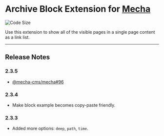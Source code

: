 Archive Block Extension for [Mecha](https://github.com/mecha-cms/mecha)
=======================================================================

![Code Size](https://img.shields.io/github/languages/code-size/mecha-cms/x.block.archive?color=%23444&style=for-the-badge)

Use this extension to show all of the visible pages in a single page content as a link list.

---

Release Notes
-------------

### 2.3.5

 - [@mecha-cms/mecha#96](https://github.com/mecha-cms/mecha/issues/96)

### 2.3.4

 - Make block example becomes copy-paste friendly.

### 2.3.3

 - Added more options: `deep`, `path`, `time`.